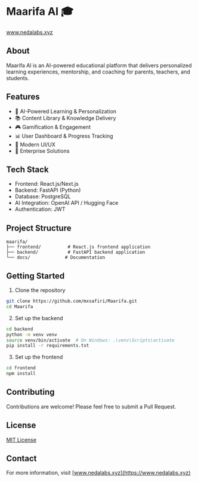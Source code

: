 # Maarifa AI 🎓
www.nedalabs.xyz

## About
Maarifa AI is an AI-powered educational platform that delivers personalized learning experiences, mentorship, and coaching for parents, teachers, and students.

## Features
- 🤖 AI-Powered Learning & Personalization
- 📚 Content Library & Knowledge Delivery
- 🎮 Gamification & Engagement
- 📊 User Dashboard & Progress Tracking
- 🎨 Modern UI/UX
- 💼 Enterprise Solutions

## Tech Stack
- Frontend: React.js/Next.js
- Backend: FastAPI (Python)
- Database: PostgreSQL
- AI Integration: OpenAI API / Hugging Face
- Authentication: JWT

## Project Structure
```
maarifa/
├── frontend/          # React.js frontend application
├── backend/           # FastAPI backend application
└── docs/             # Documentation
```

## Getting Started
1. Clone the repository
```bash
git clone https://github.com/mxsafiri/Maarifa.git
cd Maarifa
```

2. Set up the backend
```bash
cd backend
python -m venv venv
source venv/bin/activate  # On Windows: .\venv\Scripts\activate
pip install -r requirements.txt
```

3. Set up the frontend
```bash
cd frontend
npm install
```

## Contributing
Contributions are welcome! Please feel free to submit a Pull Request.

## License
[MIT License](LICENSE)

## Contact
For more information, visit [www.nedalabs.xyz](https://www.nedalabs.xyz)
